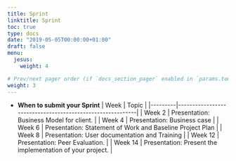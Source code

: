 ```yaml
---
title: Sprint
linktitle: Sprint
toc: true
type: docs
date: "2019-05-05T00:00:00+01:00"
draft: false
menu:
  jesus:
    weight: 4

# Prev/next pager order (if `docs_section_pager` enabled in `params.toml`)
weight: 3
---
```


- **When to submit your Sprint**
| Week    | Topic                                                     |
|---------|-----------------------------------------------------------|
| Week 2  | Presentation: Business Model for client.                  |
| Week 4  | Presentation: Business case                               |
| Week 6  | Presentation: Statement of Work and Baseline Project Plan |
| Week 8  | Presentation: User documentation and Training             |
| Week 12 | Presentation: Peer Evaluation.                            |
| Week 14 | Presentation: Present the implementation of your project. |